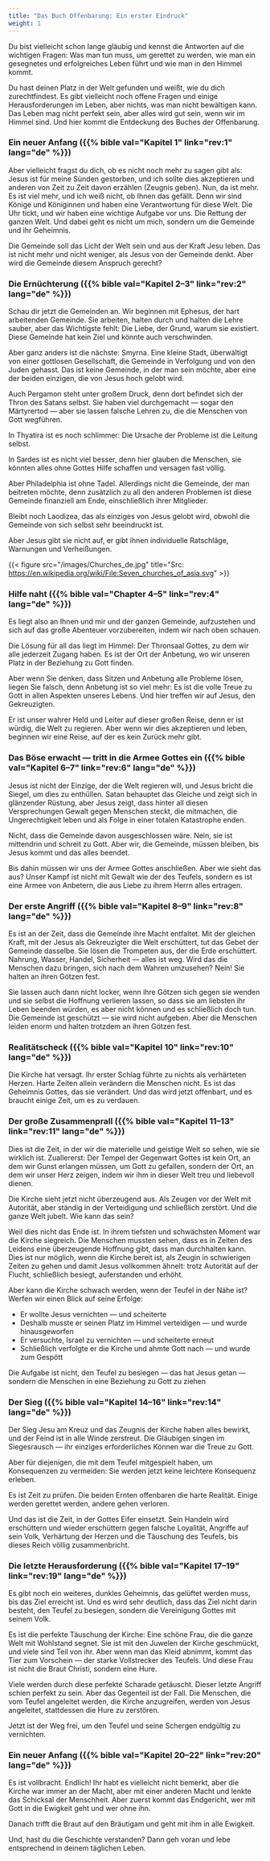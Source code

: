 ```yaml
---
title: "Das Buch Offenbarung: Ein erster Eindruck"
weight: 1
---
```


Du bist vielleicht schon lange gläubig und kennst die Antworten auf die wichtigen Fragen: Was man tun muss, um gerettet zu werden, wie man ein gesegnetes und erfolgreiches Leben führt und wie man in den Himmel kommt.

Du hast deinen Platz in der Welt gefunden und weißt, wie du dich zurechtfindest. Es gibt vielleicht noch offene Fragen und einige Herausforderungen im Leben, aber nichts, was man nicht bewältigen kann. Das Leben mag nicht perfekt sein, aber alles wird gut sein, wenn wir im Himmel sind. Und hier kommt die Entdeckung des Buches der Offenbarung.

### Ein neuer Anfang ({{% bible val="Kapitel 1" link="rev:1" lang="de" %}})

<a name="55d5"></a>
Aber vielleicht fragst du dich, ob es nicht noch mehr zu sagen gibt als: Jesus ist für meine Sünden gestorben, und ich sollte dies akzeptieren und anderen von Zeit zu Zeit davon erzählen (Zeugnis geben). Nun, da ist mehr. Es ist viel mehr, und ich weiß nicht, ob Ihnen das gefällt. Denn wir sind Könige und Königinnen und haben eine Verantwortung für diese Welt. Die Uhr tickt, und wir haben eine wichtige Aufgabe vor uns. Die Rettung der ganzen Welt. Und dabei geht es nicht um mich, sondern um die Gemeinde und ihr Geheimnis.

Die Gemeinde soll das Licht der Welt sein und aus der Kraft Jesu leben. Das ist nicht mehr und nicht weniger, als Jesus von der Gemeinde denkt. Aber wird die Gemeinde diesem Anspruch gerecht?

### Die Ernüchterung ({{% bible val="Kapitel 2–3" link="rev:2" lang="de" %}})

<a name="83ff"></a>
Schau dir jetzt die Gemeinden an. Wir beginnen mit Ephesus, der hart arbeitenden Gemeinde. Sie arbeiten, halten durch und halten die Lehre sauber, aber das Wichtigste fehlt: Die Liebe, der Grund, warum sie existiert. Diese Gemeinde hat kein Ziel und könnte auch verschwinden.

Aber ganz anders ist die nächste: Smyrna. Eine kleine Stadt, überwältigt von einer gottlosen Gesellschaft, die Gemeinde in Verfolgung und von den Juden gehasst. Das ist keine Gemeinde, in der man sein möchte, aber eine der beiden einzigen, die von Jesus hoch gelobt wird.

Auch Pergamon steht unter großem Druck, denn dort befindet sich der Thron des Satans selbst. Sie haben viel durchgemacht — sogar den Märtyrertod — aber sie lassen falsche Lehren zu, die die Menschen von Gott wegführen.

In Thyatira ist es noch schlimmer: Die Ursache der Probleme ist die Leitung selbst.

In Sardes ist es nicht viel besser, denn hier glauben die Menschen, sie könnten alles ohne Gottes Hilfe schaffen und versagen fast völlig.

Aber Philadelphia ist ohne Tadel. Allerdings nicht die Gemeinde, der man beitreten möchte, denn zusätzlich zu all den anderen Problemen ist diese Gemeinde finanziell am Ende, einschließlich ihrer Mitglieder.

Bleibt noch Laodizea, das als einziges von Jesus gelobt wird, obwohl die Gemeinde von sich selbst sehr beeindruckt ist.

Aber Jesus gibt sie nicht auf, er gibt ihnen individuelle Ratschläge, Warnungen und Verheißungen.

{{< figure src="/images/Churches_de.jpg" title="Src: https://en.wikipedia.org/wiki/File:Seven_churches_of_asia.svg" >}}

### Hilfe naht ({{% bible val="Chapter 4–5" link="rev:4" lang="de" %}})

<a name="55b1"></a>
Es liegt also an Ihnen und mir und der ganzen Gemeinde, aufzustehen und sich auf das große Abenteuer vorzubereiten, indem wir nach oben schauen.

Die Lösung für all das liegt im Himmel: Der Thronsaal Gottes, zu dem wir alle jederzeit Zugang haben. Es ist der Ort der Anbetung, wo wir unseren Platz in der Beziehung zu Gott finden.

Aber wenn Sie denken, dass Sitzen und Anbetung alle Probleme lösen, liegen Sie falsch, denn Anbetung ist so viel mehr: Es ist die volle Treue zu Gott in allen Aspekten unseres Lebens. Und hier treffen wir auf Jesus, den Gekreuzigten.

Er ist unser wahrer Held und Leiter auf dieser großen Reise, denn er ist würdig, die Welt zu regieren. Aber wenn wir dies akzeptieren und leben, beginnen wir eine Reise, auf der es kein Zurück mehr gibt.

### Das Böse erwacht — tritt in die Armee Gottes ein ({{% bible val="Kapitel 6–7" link="rev:6" lang="de" %}})

<a name="c33e"></a>
Jesus ist nicht der Einzige, der die Welt regieren will, und Jesus bricht die Siegel, um dies zu enthüllen. Satan behauptet das Gleiche und zeigt sich in glänzender Rüstung, aber Jesus zeigt, dass hinter all diesen Versprechungen Gewalt gegen Menschen steckt, die mitmachen, die Ungerechtigkeit leben und als Folge in einer totalen Katastrophe enden.

Nicht, dass die Gemeinde davon ausgeschlossen wäre. Nein, sie ist mittendrin und schreit zu Gott. Aber wir, die Gemeinde, müssen bleiben, bis Jesus kommt und das alles beendet.

Bis dahin müssen wir uns der Armee Gottes anschließen. Aber wie sieht das aus? Unser Kampf ist nicht mit Gewalt wie der des Teufels, sondern es ist eine Armee von Anbetern, die aus Liebe zu ihrem Herrn alles ertragen.

### Der erste Angriff ({{% bible val="Kapitel 8–9" link="rev:8" lang="de" %}})

<a name="3037"></a>
Es ist an der Zeit, dass die Gemeinde ihre Macht entfaltet. Mit der gleichen Kraft, mit der Jesus als Gekreuzigter die Welt erschüttert, tut das Gebet der Gemeinde dasselbe. Sie lösen die Trompeten aus, der die Erde erschüttert. Nahrung, Wasser, Handel, Sicherheit — alles ist weg. Wird das die Menschen dazu bringen, sich nach dem Wahren umzusehen? Nein! Sie halten an ihren Götzen fest.

Sie lassen auch dann nicht locker, wenn ihre Götzen sich gegen sie wenden und sie selbst die Hoffnung verlieren lassen, so dass sie am liebsten ihr Leben beenden würden, es aber nicht können und es schließlich doch tun. Die Gemeinde ist geschützt — sie wird nicht aufgeben. Aber die Menschen leiden enorm und halten trotzdem an ihren Götzen fest.

### Realitätscheck ({{% bible val="Kapitel 10" link="rev:10" lang="de" %}})

<a name="4ab1"></a>
Die Kirche hat versagt. Ihr erster Schlag führte zu nichts als verhärteten Herzen. Harte Zeiten allein verändern die Menschen nicht. Es ist das Geheimnis Gottes, das sie verändert. Und das wird jetzt offenbart, und es braucht einige Zeit, um es zu verdauen.

### Der große Zusammenprall ({{% bible val="Kapitel 11–13" link="rev:11" lang="de" %}})

<a name="e39e"></a>
Dies ist die Zeit, in der wir die materielle und geistige Welt so sehen, wie sie wirklich ist. Zuallererst: Der Tempel der Gegenwart Gottes ist kein Ort, an dem wir Gunst erlangen müssen, um Gott zu gefallen, sondern der Ort, an dem wir unser Herz zeigen, indem wir ihm in dieser Welt treu und liebevoll dienen.

Die Kirche sieht jetzt nicht überzeugend aus. Als Zeugen vor der Welt mit Autorität, aber ständig in der Verteidigung und schließlich zerstört. Und die ganze Welt jubelt. Wie kann das sein?

Weil dies nicht das Ende ist. In ihrem tiefsten und schwächsten Moment war die Kirche siegreich. Die Menschen mussten sehen, dass es in Zeiten des Leidens eine überzeugende Hoffnung gibt, dass man durchhalten kann. Dies ist nur möglich, wenn die Kirche bereit ist, als Zeugin in schwierigen Zeiten zu gehen und damit Jesus vollkommen ähnelt: trotz Autorität auf der Flucht, schließlich besiegt, auferstanden und erhöht.

Aber kann die Kirche schwach werden, wenn der Teufel in der Nähe ist? Werfen wir einen Blick auf seine Erfolge:

- Er wollte Jesus vernichten — und scheiterte
- Deshalb musste er seinen Platz im Himmel verteidigen — und wurde hinausgeworfen
- Er versuchte, Israel zu vernichten — und scheiterte erneut
- Schließlich verfolgte er die Kirche und ahmte Gott nach — und wurde zum Gespött

Die Aufgabe ist nicht, den Teufel zu besiegen — das hat Jesus getan — sondern die Menschen in eine Beziehung zu Gott zu ziehen

### Der Sieg ({{% bible val="Kapitel 14–16" link="rev:14" lang="de" %}})

<a name="37a3"></a>
Der Sieg Jesu am Kreuz und das Zeugnis der Kirche haben alles bewirkt, und der Feind ist in alle Winde zerstreut. Die Gläubigen singen im Siegesrausch — ihr einziges erforderliches Können war die Treue zu Gott.

Aber für diejenigen, die mit dem Teufel mitgespielt haben, um Konsequenzen zu vermeiden: Sie werden jetzt keine leichtere Konsequenz erleben.

Es ist Zeit zu prüfen. Die beiden Ernten offenbaren die harte Realität. Einige werden gerettet werden, andere gehen verloren.

Und das ist die Zeit, in der Gottes Eifer einsetzt. Sein Handeln wird erschüttern und wieder erschüttern gegen falsche Loyalität, Angriffe auf sein Volk, Verhärtung der Herzen und die Täuschung des Teufels, bis dieses Reich völlig zusammenbricht.

### Die letzte Herausforderung ({{% bible val="Kapitel 17–19" link="rev:19" lang="de" %}})

<a name="517a"></a>
Es gibt noch ein weiteres, dunkles Geheimnis, das gelüftet werden muss, bis das Ziel erreicht ist. Und es wird sehr deutlich, dass das Ziel nicht darin besteht, den Teufel zu besiegen, sondern die Vereinigung Gottes mit seinem Volk.

Es ist die perfekte Täuschung der Kirche: Eine schöne Frau, die die ganze Welt mit Wohlstand segnet. Sie ist mit den Juwelen der Kirche geschmückt, und viele sind Teil von ihr. Aber wenn man das Kleid abnimmt, kommt das Tier zum Vorschein — der starke Vollstrecker des Teufels. Und diese Frau ist nicht die Braut Christi, sondern eine Hure.

Viele werden durch diese perfekte Scharade getäuscht. Dieser letzte Angriff schien perfekt zu sein. Aber das Gegenteil ist der Fall. Die Menschen, die vom Teufel angeleitet werden, die Kirche anzugreifen, werden von Jesus angeleitet, stattdessen die Hure zu zerstören.

Jetzt ist der Weg frei, um den Teufel und seine Schergen endgültig zu vernichten.

### Ein neuer Anfang ({{% bible val="Kapitel 20–22" link="rev:20" lang="de" %}})

<a name="a287"></a>
Es ist vollbracht. Endlich! Ihr habt es vielleicht nicht bemerkt, aber die Kirche war immer an der Macht, aber mit einer anderen Macht und lenkte das Schicksal der Menschheit. Aber zuerst kommt das Endgericht, wer mit Gott in die Ewigkeit geht und wer ohne ihn.

Danach trifft die Braut auf den Bräutigam und geht mit ihm in alle Ewigkeit.

Und, hast du die Geschichte verstanden? Dann geh voran und lebe entsprechend in deinem täglichen Leben.

